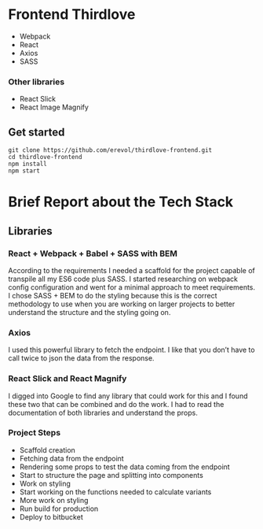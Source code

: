 # Frontend Thirdlove

- Webpack
- React
- Axios
- SASS

### Other libraries

- React Slick
- React Image Magnify

## Get started

```
git clone https://github.com/erevol/thirdlove-frontend.git
cd thirdlove-frontend
npm install
npm start
 ```

# Brief Report about the Tech Stack

## Libraries

### React + Webpack + Babel + SASS with BEM
According to the requirements I needed a scaffold for the project capable of transpile all my ES6 code plus SASS.
I started researching on webpack config configuration and went for a minimal approach to meet requirements.
I chose SASS + BEM to do the styling because this is the correct methodology to use when you are working on larger projects to better understand the structure and the styling going on.

### Axios
I used this powerful library to fetch the endpoint. I like that you don’t have to call twice to json the data from the response.

### React Slick and React Magnify
I digged into Google to find any library that could work for this and I found these two that can be combined and do the work. I had to read the documentation of both libraries and understand the props.

### Project Steps

- Scaffold creation
- Fetching data from the endpoint
- Rendering some props to test the data coming from the endpoint
- Start to structure the page and splitting into components
- Work on styling
- Start working on the functions needed to calculate variants
- More work on styling
- Run build for production
- Deploy to bitbucket